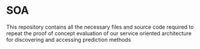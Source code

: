 # SOA
This repository contains all the necessary files and source code required to repeat the proof of concept evaluation of our service oriented architecture for discovering and accessing prediction methods

